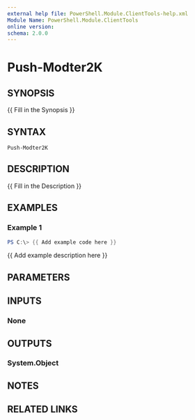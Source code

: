 ```yaml
---
external help file: PowerShell.Module.ClientTools-help.xml
Module Name: PowerShell.Module.ClientTools
online version:
schema: 2.0.0
---
```


# Push-Modter2K

## SYNOPSIS
{{ Fill in the Synopsis }}

## SYNTAX

```
Push-Modter2K
```

## DESCRIPTION
{{ Fill in the Description }}

## EXAMPLES

### Example 1
```powershell
PS C:\> {{ Add example code here }}
```

{{ Add example description here }}

## PARAMETERS

## INPUTS

### None

## OUTPUTS

### System.Object
## NOTES

## RELATED LINKS
